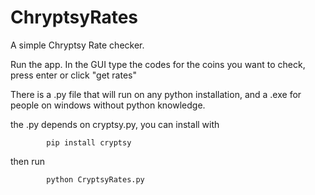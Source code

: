 ChryptsyRates
=============

A simple Chryptsy Rate checker.


Run the app. In the GUI type the codes for the coins you want to check, press enter or click "get rates"

There is a .py file that will run on any python installation, and a .exe for people on windows without python knowledge.

the .py depends on cryptsy.py, you can install with

            pip install cryptsy
    
then run

            python CryptsyRates.py
